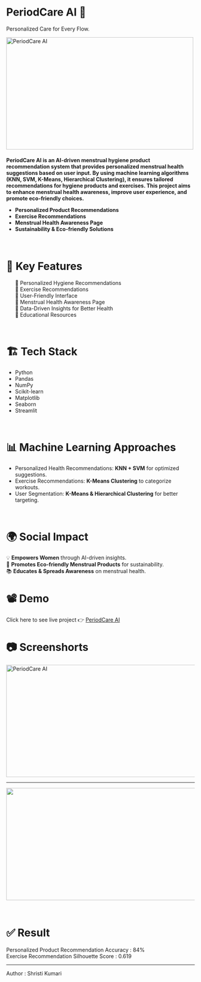 # PeriodCare AI 🤖
Personalized Care for Every Flow.

<img src="https://github.com/user-attachments/assets/7242f35a-a76f-484d-b4f4-c5b5e461a13e" alt="PeriodCare AI" height="300" width="500">

<h4>
  <p>PeriodCare AI is an AI-driven menstrual hygiene product recommendation system that provides personalized menstrual health suggestions based on user input. 
  By using machine learning algorithms (KNN, SVM, K-Means, Hierarchical Clustering), it ensures tailored recommendations for hygiene products and exercises.
  This project aims to enhance menstrual health awareness, improve user experience, and promote eco-friendly choices.<br></p>
  <ul>
    <li>Personalized Product Recommendations </li>
    <li>Exercise Recommendations</li>
    <li>Menstrual Health Awareness Page</li>
    <li>Sustainability & Eco-friendly Solutions</li>
  </ul>
</h4>
<br>

# 🚀 Key Features
<ul>
📌 Personalized Hygiene Recommendations
 <br>
📌 Exercise Recommendations<br>
📌 User-Friendly Interface<br>
📌 Menstrual Health Awareness Page<br>
📌 Data-Driven Insights for Better Health<br>
📌 Educational Resources<br>
</ul>
<br>

# 🏗️ Tech Stack

<ul>
  <li>Python</li>
  <li>Pandas</li>
  <li>NumPy</li>
  <li>Scikit-learn</li>
  <li>Matplotlib</li>
  <li>Seaborn</li>
  <li>Streamlit</li>
</ul>
<br>

# 📊 Machine Learning Approaches
- Personalized Health Recommendations: **KNN + SVM** for optimized suggestions.
- Exercise Recommendations: **K-Means Clustering** to categorize workouts.
- User Segmentation: **K-Means & Hierarchical Clustering** for better targeting.
<br>

# 🌍 Social Impact
💡 **Empowers Women** through AI-driven insights.  
🌱 **Promotes Eco-friendly Menstrual Products** for sustainability.  
📚 **Educates & Spreads Awareness** on menstrual health. 
<br>

# 📽️ Demo
Click here to see live project 👉 [PeriodCare AI](https://periodcare-ai-by-shristikumari.streamlit.app/)
<br>


# 📷 Screenshorts
<p>
  <img src="https://github.com/user-attachments/assets/217866ce-a4da-4624-b696-549fa24aca28" alt="PeriodCare AI" height="300" width="600"><hr>
  <img src="https://github.com/user-attachments/assets/0a94c9d1-3432-4216-b419-c25708096603" alt="" height="300" width="600">
</p>
<br>


# ✅ Result
Personalized Product Recommendation Accuracy : 84% <br>
Exercise Recommendation Silhouette Score : 0.619
<br>
<hr>

Author : Shristi Kumari

